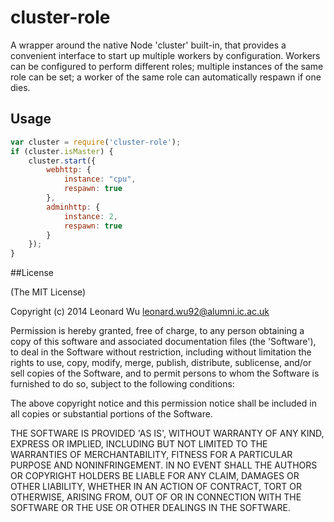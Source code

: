 # cluster-role

A wrapper around the native Node 'cluster' built-in, that provides a convenient interface to start up
multiple workers by configuration. Workers can be configured to perform different roles; multiple instances
of the same role can be set; a worker of the same role can automatically respawn if one dies.


## Usage

```js
var cluster = require('cluster-role');
if (cluster.isMaster) {
    cluster.start({
        webhttp: {
            instance: "cpu",
            respawn: true
        },
        adminhttp: {
            instance: 2,
            respawn: true
        }
    });
}
```


##License

(The MIT License)

Copyright (c) 2014 Leonard Wu <leonard.wu92@alumni.ic.ac.uk>

Permission is hereby granted, free of charge, to any person obtaining a copy of this software and associated documentation files (the 'Software'), to deal in the Software without restriction, including without limitation the rights to use, copy, modify, merge, publish, distribute, sublicense, and/or sell copies of the Software, and to permit persons to whom the Software is furnished to do so, subject to the following conditions:

The above copyright notice and this permission notice shall be included in all copies or substantial portions of the Software.

THE SOFTWARE IS PROVIDED 'AS IS', WITHOUT WARRANTY OF ANY KIND, EXPRESS OR IMPLIED, INCLUDING BUT NOT LIMITED TO THE WARRANTIES OF MERCHANTABILITY, FITNESS FOR A PARTICULAR PURPOSE AND NONINFRINGEMENT. IN NO EVENT SHALL THE AUTHORS OR COPYRIGHT HOLDERS BE LIABLE FOR ANY CLAIM, DAMAGES OR OTHER LIABILITY, WHETHER IN AN ACTION OF CONTRACT, TORT OR OTHERWISE, ARISING FROM, OUT OF OR IN CONNECTION WITH THE SOFTWARE OR THE USE OR OTHER DEALINGS IN THE SOFTWARE.
